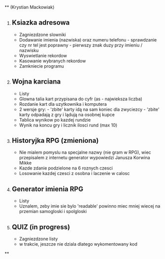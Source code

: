**
(Krystian Mackowiak)
 1. Ksiazka adresowa
	 -
	- Zagniezdzone slowniki
	- Dodawanie imienia (nazwiska) oraz numeru telefonu
	      - sprawdzanie czy nr tel jest poprawny
	      - pierwszy znak duzy przy imieniu / nazwisku
	- Wyswietlanie rekordow
	- Kasowanie wybranych rekordow
	- Zamkniecie programu
 2. Wojna karciana
	-
	- Listy
	- Glowna talia kart przypisana do cyfr (as - najwieksza liczba)
	- Rozdanie kart dla uzytkownika i komputera
	- 2 wersje gry:
			- 'zbite' karty idą na sam koniec dla zwyciezcy
			- 'zbite' karty odpadają z gry i lądują na osobnej kupce
	- Tablica wynikow po kazdej rundzie
	- Wynik na koncu gry i licznik ilosci rund (max 10)
	 
 3. Historyjka RPG (zmieniona)
	-
	 - Nie mialem pomyslu na specjalne nazwy (nie gram w RPG), wiec przepisalem z internetu generator wypowiedzi Janusza Korwina Mikke
	 - Kazde zdanie podzielone na 6 roznych czesci
	 - Losowanie kazdej czesci z osobna i laczenie w calosc
 4. Generator imienia RPG
	- 
	- Listy
	- Uznalem, zeby imie sie bylo 'readable' powinno miec mniej wiecej na przemian samogloski i spolgloski

	
 5. QUIZ (in progress)
	 -
	 - Zagniezdzone listy
	 - w trakcie, jeszcze nie dziala dlatego wykomentowany kod

**